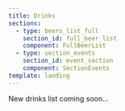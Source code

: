 ```yaml
---
title: Drinks
sections: 
  - type: beers_list_full
    section_id: full_beer_list
    component: FullBeerList
  - type: section_events
    section_id: event_section
    component: SectionEvents
template: landing
---
```

New drinks list coming soon...